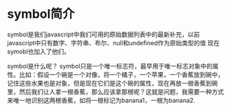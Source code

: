 # symbol简介
symbol是我们javascript中我们可用的原始数据列表中的最新补充，以前javascript中只有数字、字符串、布尔、null和undefined作为原始类型的值 现在symobl也加入了他们。

symbol是什么呢？
symbol只是一个唯一标志符，最早用于唯一标志对象中的属性。比如：假设一个碗是一个对像，将一个橘子，一个苹果，一个香蕉放到碗中，记住这些水果也是对象，但是现在它们是这个碗的属性，现在再放一根香蕉到碗里，然后我们让人拿一根香蕉，那么应该拿那根呢？这就是问题，我需要一种方式来唯一地识别这两根香蕉，如将一根标记为banana1，一根为banana2.